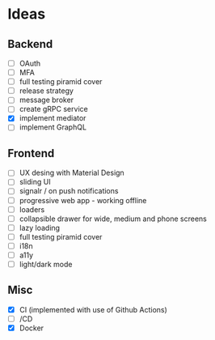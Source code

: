# Ideas

## Backend

-  [ ] OAuth
-  [ ] MFA
-  [ ] full testing piramid cover
-  [ ] release strategy
-  [ ] message broker
-  [ ] create gRPC service
-  [x] implement mediator
-  [ ] implement GraphQL

## Frontend

-  [ ] UX desing with Material Design
-  [ ] sliding UI
-  [ ] signalr / on push notifications
-  [ ] progressive web app - working offline
-  [ ] loaders
-  [ ] collapsible drawer for wide, medium and phone screens
-  [ ] lazy loading
-  [ ] full testing piramid cover
-  [ ] i18n
-  [ ] a11y
-  [ ] light/dark mode

## Misc

-  [x] CI (implemented with use of Github Actions)
-  [ ] /CD
-  [x] Docker